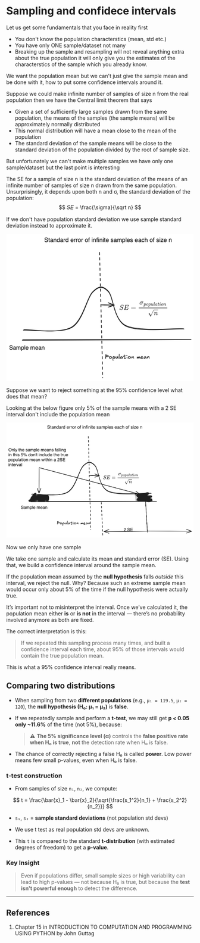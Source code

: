 # Sampling and confidece intervals

Let us get some fundamentals that you face in reality first

- You don't know the population characterstics (mean, std etc.)
- You have only ONE sample/dataset not many
- Breaking up the sample and resampling will not reveal anything extra about the true population it will only give you the estimates of the characterstics of the sample which you already know.

We want the population mean but we can't just give the sample mean and be done with it, how to put some confidence intervals around it.

Suppose we could make infinite number of samples of size n from the real population then we have the Central limit theorem that says

- Given a set of sufficiently large samples drawn from the same population, the
means of the samples (the sample means) will be approximately normally distributed
- This normal distribution will have a mean close to the mean of the population
- The standard deviation of the sample means will be close to the standard deviation of the population divided by the root of sample size.

But unfortunately we can't make multiple samples we have only one sample/dataset but the last point is interesting

The SE for a sample of size n is the standard deviation of the means of an infinite number of samples of size n drawn from the same population. Unsurprisingly, it depends upon both n and σ, the standard deviation of the population:
$$ 𝑆𝐸 = \frac{\sigma}{\sqrt n} $$

If we don't have population standard deviation we use sample standard deviation instead to approximate it.

![Standard error of infinte samples](image-1.png)

Suppose we want to reject something at the 95% confidence level what does that mean?

Looking at the below figure only 5% of the sample means with a 2 SE interval don't include the population mean

![Confidence interval of a sample](image-2.png)

Now we only have one sample

We take one sample and calculate its mean and standard error (SE). Using that, we build a confidence interval around the sample mean.

If the population mean assumed by the **null hypothesis** falls *outside* this interval, we reject the null. Why? Because such an extreme sample mean would occur only about 5% of the time if the null hypothesis were actually true.

It’s important not to misinterpret the interval. Once we’ve calculated it, the population mean either **is** or **is not** in the interval — there’s no probability involved anymore as both are fixed.

The correct interpretation is this:

> If we repeated this sampling process many times, and built a confidence interval each time, about 95% of those intervals would contain the true population mean.

This is what a 95% confidence interval really means.

## Comparing two distributions

- When sampling from two **different populations** (e.g., `μ₁ = 119.5`, `μ₂ = 120`), the **null hypothesis (H₀: μ₁ = μ₂)** is **false**.

- If we repeatedly sample and perform a **t-test**, we may still get **p < 0.05 only \~11.6%** of the time (not 5%), because:

  > ⚠️ **The 5% significance level (α)** controls the **false positive rate when H₀ is true**, **not** the detection rate when H₀ is false.

- The chance of correctly rejecting a false H₀ is called **power**. Low power means few small p-values, even when H₀ is false.

### t-test construction

- From samples of size `n₁`, `n₂`, we compute:

$$
t = \frac{\bar{x}_1 - \bar{x}_2}{\sqrt{\frac{s_1^2}{n_1} + \frac{s_2^2}{n_2}}}
$$

- `s₁`, `s₂` = **sample standard deviations** (not population std devs)
- We use t test as real population std devs are unknown.

- This `t` is compared to the standard **t-distribution** (with estimated degrees of freedom) to get a **p-value**.

### Key Insight

> Even if populations differ, small sample sizes or high variability can lead to high p-values — not because H₀ is true, but because the **test isn't powerful enough** to detect the difference.

---

## References

1. Chapter 15 in INTRODUCTION TO COMPUTATION AND PROGRAMMING USING PYTHON by John Guttag
